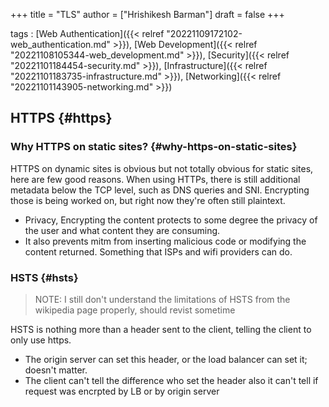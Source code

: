+++
title = "TLS"
author = ["Hrishikesh Barman"]
draft = false
+++

tags
: [Web Authentication]({{< relref "20221109172102-web_authentication.md" >}}), [Web Development]({{< relref "20221108105344-web_development.md" >}}), [Security]({{< relref "20221101184454-security.md" >}}), [Infrastructure]({{< relref "20221101183735-infrastructure.md" >}}), [Networking]({{< relref "20221101143905-networking.md" >}})


## HTTPS {#https}


### Why HTTPS on static sites? {#why-https-on-static-sites}

HTTPS on dynamic sites is obvious but not totally obvious for static sites, here are few good reasons. When using HTTPs, there is still additional metadata below the TCP level, such as DNS queries and SNI. Encrypting those is being worked on, but right now they're often still plaintext.

-   Privacy, Encrypting the content protects to some degree the privacy of the user and what content they are consuming.
-   It also prevents mitm from inserting malicious code or modifying the content returned. Something that ISPs and wifi providers can do.


### HSTS {#hsts}

<div class="warning small-text">

> NOTE: I still don't understand the limitations of HSTS from the wikipedia page properly, should revist sometime
</div>

HSTS is nothing more than a header sent to the client, telling the client to only use https.

-   The origin server can set this header, or the load balancer can set it; doesn't matter.
-   The client can't tell the difference who set the header also it can't tell if request was encrpted by LB or by origin server

